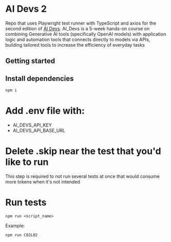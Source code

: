 # AI Devs 2

Repo that uses Playwright test runner with TypeScript and axios for the second edition of [AI Devs](https://www.aidevs.pl/).
AI_Devs is a 5-week hands-on course on combining Generative AI tools (specifically OpenAI models) with application logic and automation tools that connects directly to models via APIs, building tailored tools to increase the efficiency of everyday tasks

## Getting started

## Install dependencies

```bash
npm i
```

# Add .env file with:

- AI_DEVS_API_KEY
- AI_DEVS_API_BASE_URL

# Delete .skip near the test that you'd like to run

This step is required to not run several tests at once that would consume more tokens when it's not intended

# Run tests

```bun
npm run <script_name>
```

Example:

```npm
npm run C02L02
```
